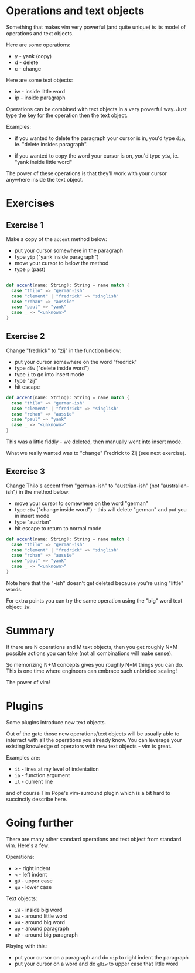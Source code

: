 # Operations and text objects

Something that makes vim very powerful (and quite unique) is its model of operations and text objects.

Here are some operations:

- y - yank (copy)
- d - delete
- c - change

Here are some text objects:

- iw - inside little word
- ip - inside paragraph

Operations can be combined with text objects in a very powerful way. Just type the key for the operation then the text object.

Examples:

- if you wanted to delete the paragraph your cursor is in, you'd type `dip`, ie. "delete insides paragraph".

- if you wanted to copy the word your cursor is on, you'd type `yiw`, ie. "yank inside little word"

The power of these operations is that they'll work with your cursor anywhere inside the text object.

# Exercises

## Exercise 1

Make a copy of the `accent` method below:

- put your cursor somewhere in the paragraph
- type `yip` ("yank inside paragraph")
- move your cursor to below the method
- type `p` (past)

```scala

def accent(name: String): String = name match {
  case "thilo" => "german-ish"
  case "clement" | "fredrick" => "singlish"
  case "rohan" => "aussie"
  case "paul" => "yank"
  case _ => "<unknown>"
}


```

## Exercise 2

Change "fredrick" to "zij" in the function below:

- put your cursor somewhere on the word "fredrick"
- type `diw` ("delete inside word")
- type `i` to go into insert mode
- type "zij"
- hit escape

```scala
def accent(name: String): String = name match {
  case "thilo" => "german-ish"
  case "clement" | "fredrick" => "singlish"
  case "rohan" => "aussie"
  case "paul" => "yank"
  case _ => "<unknown>"
}
```

This was a little fiddly - we deleted, then manually went into insert mode.

What we really wanted was to "change" Fredrick to Zij (see next exercise).


## Exercise 3

Change Thilo's accent from "german-ish" to "austrian-ish" (not "australian-ish") in the method below:

- move your cursor to somewhere on the word "german" 
- type `ciw` ("change inside word") - this will delete "german" and put you in insert mode
- type "austrian"
- hit escape to return to normal mode

```scala
def accent(name: String): String = name match {
  case "thilo" => "german-ish"
  case "clement" | "fredrick" => "singlish"
  case "rohan" => "aussie"
  case "paul" => "yank"
  case _ => "<unknown>"
}
```

Note here that the "-ish" doesn't get deleted because you're using "little" words.

For extra points you can try the same operation using the "big" word text object: `iW`.

# Summary

If there are N operations and M text objects, then you get roughly N*M possible actions you can take (not all combinations will make sense).

So memorizing N+M concepts gives you roughly N*M things you can do. This is one time where engineers can embrace such unbridled scaling!

The power of vim!

# Plugins

Some plugins introduce new text objects.

Out of the gate those new operations/text objects will be usually able to interract with all the operations you already know. You can leverage your existing knowledge of operators with new text objects - vim is great.

Examples are:

- `ii` - lines at my level of indentation
- `ia` - function argument
- `il` - current line

and of course Tim Pope's vim-surround plugin which is a bit hard to succinctly describe here.

# Going further 

There are many other standard operations and text object from standard vim. Here's a few:

Operations:

- `>` - right indent
- `<` - left indent
- `gU` - upper case
- `gu` - lower case

Text objects:

- `iW` - inside big word
- `aw` - around little word
- `aW` - around big word
- `ap` - around paragraph
- `aP` - around big paragraph

Playing with this:

- put your cursor on a paragraph and do `>ip` to right indent the paragraph
- put your cursor on a word and do `gUiw` to upper case that little word
